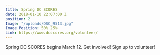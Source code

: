 ```yaml
---
title: Spring DC SCORES
date: 2018-01-10 22:07:00 Z
position: 2
Image: "/uploads/DSC_9513.jpg"
Image Position: 50% 25%
Link: https://www.dcscores.org/volunteer/
---
```


Spring DC SCORES begins March 12. Get involved! Sign up to volunteer!
